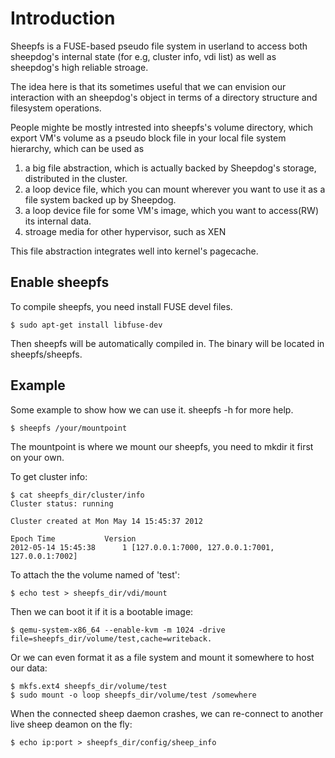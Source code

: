 # Introduction
   Sheepfs is a FUSE-based pseudo file system in userland to access both
sheepdog's internal state (for e.g, cluster info, vdi list) as well as sheepdog's high
reliable stroage.

   The idea here is that its sometimes useful that we can envision our interaction with
an sheepdog's object in terms of a directory structure and filesystem operations.

   People mighte be mostly intrested into sheepfs's volume directory, which export
VM's volume as a pseudo block file in your local file system hierarchy, which can be used as

   1. a big file abstraction, which is actually backed by Sheepdog's storage, distributed in
   the cluster.
   2. a loop device file, which you can mount wherever you want to use it as a file system
   backed up by Sheepdog.
   3. a loop device file for some VM's image, which you want to access(RW) its internal data.
   4. stroage media for other hypervisor, such as XEN

This file abstraction integrates well into kernel's pagecache.

## Enable sheepfs
   To compile sheepfs, you need install FUSE devel files.

    $ sudo apt-get install libfuse-dev
 
Then sheepfs will be automatically compiled in. The binary will be located in sheepfs/sheepfs.

## Example
   Some example to show how we can use it. sheepfs -h for more help.

    $ sheepfs /your/mountpoint

   The mountpoint is where we mount our sheepfs, you need to mkdir it first on your own.

   To get cluster info:

    $ cat sheepfs_dir/cluster/info
    Cluster status: running
    
    Cluster created at Mon May 14 15:45:37 2012
    
    Epoch Time           Version
    2012-05-14 15:45:38      1 [127.0.0.1:7000, 127.0.0.1:7001, 127.0.0.1:7002]

   To attach the the volume named of 'test':

    $ echo test > sheepfs_dir/vdi/mount

   Then we can boot it if it is a bootable image:

    $ qemu-system-x86_64 --enable-kvm -m 1024 -drive file=sheepfs_dir/volume/test,cache=writeback.

   Or we can even format it as a file system and mount it somewhere to host our data:

    $ mkfs.ext4 sheepfs_dir/volume/test
    $ sudo mount -o loop sheepfs_dir/volume/test /somewhere

   When the connected sheep daemon crashes, we can re-connect to another live sheep deamon on the fly:

    $ echo ip:port > sheepfs_dir/config/sheep_info
